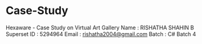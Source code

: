 # Case-Study
Hexaware - Case Study on Virtual Art Gallery
Name : RISHATHA SHAHIN B 
Superset ID : 5294964 
Email : rishatha2004@gmail.com 
Batch : C# Batch 4
